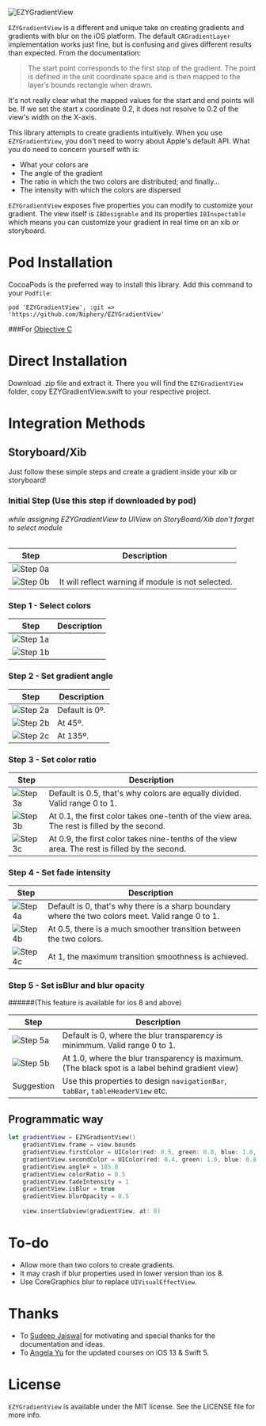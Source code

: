 ![EZYGradientView](Assets/GitBanner.png)

`EZYGradientView` is a different and unique take on creating gradients and gradients with blur on the iOS platform. The default `CAGradientLayer` implementation works just fine, but is confusing and gives different results than expected. From the documentation:

> The start point corresponds to the first stop of the gradient. The point is defined in the unit coordinate space and is then mapped to the layer’s bounds rectangle when drawn. 

It's not really clear what the mapped values for the start and end points will be. If we set the start x coordinate 0.2, it does not resolve to 0.2 of the view's width on the X-axis.

This library attempts to create gradients intuitively. When you use `EZYGradientView`, you don't need to worry about Apple's default API. What you do need to concern yourself with is:

* What your colors are
* The angle of the gradient
* The ratio in which the two colors are distributed; and finally...
* The intensity with which the colors are dispersed

`EZYGradientView` exposes five properties you can modify to customize your gradient. The view itself is `IBDesignable` and its properties `IBInspectable` which means you can customize your gradient in real time on an xib or storyboard.

# Pod Installation 

CocoaPods is the preferred way to install this library. Add this command to your `Podfile`:

```
pod 'EZYGradientView', :git => 'https://github.com/Niphery/EZYGradientView'
```




###For [Objective C](https://github.com/shashankpali/EZYGradientView-ObjC)


# Direct Installation

Download .zip file and extract it. There you will find the `EZYGradientView` folder, copy EZYGradientView.swift to your respective project.

# Integration Methods

## Storyboard/Xib

Just follow these simple steps and create a gradient inside your xib or storyboard!


### Initial Step (Use this step if downloaded by pod)

###### while assigning EZYGradientView to UIView on StoryBoard/Xib don't forget to select module 

|             Step              |                   Description                     |
|-------------------------------|---------------------------------------------------|
| ![Step 0a](Assets/Step0a.png) |                                                   |
| ![Step 0b](Assets/Step0b.png) | It will reflect warning if module is not selected.|

### Step 1 - Select colors

|             Step              |  Description  |
|-------------------------------|---------------|
| ![Step 1a](Assets/Step1a.png) |               |
| ![Step 1b](Assets/Step1b.png) |               |

### Step 2 - Set gradient angle

|             Step              |   Description  |
|-------------------------------|----------------|
| ![Step 2a](Assets/Step2a.png) | Default is 0º. |
| ![Step 2b](Assets/Step2b.png) | At 45º.        |
| ![Step 2c](Assets/Step2c.png) | At 135º.       |

### Step 3 - Set color ratio

|             Step              |                                        Description                                            |
|-------------------------------|-----------------------------------------------------------------------------------------------|
| ![Step 3a](Assets/Step3a.png) | Default is 0.5, that's why colors are equally divided. Valid range 0 to 1.                    |
| ![Step 3b](Assets/Step3b.png) | At 0.1, the first color takes one-tenth of the view area. The rest is filled by the second.   |
| ![Step 3c](Assets/Step3c.png) | At 0.9, the first color takes nine-tenths of the view area. The rest is filled by the second. |

### Step 4 - Set fade intensity

|             Step              |                                        Description                                                |
|-------------------------------|---------------------------------------------------------------------------------------------------|
| ![Step 4a](Assets/Step4a.png) | Default is 0, that's why there is a sharp boundary where the two colors meet. Valid range 0 to 1. |
| ![Step 4b](Assets/Step4b.png) | At 0.5, there is a much smoother transition between the two colors.                               |
| ![Step 4c](Assets/Step4c.png) | At 1, the maximum transition smoothness is achieved.                                              |

### Step 5 - Set isBlur and blur opacity 
######(This feature is available for ios 8 and above)
 

|             Step              |                                        Description                                                |
|-------------------------------|---------------------------------------------------------------------------------------------------|
| ![Step 5a](Assets/Step5a.png) | Default is 0, where the blur transparency is minimmum. Valid range 0 to 1.                        |
| ![Step 5b](Assets/Step5b.png) | At 1.0, where the blur transparency is maximum.(The black spot is a label behind gradient view)   |                                       
|          Suggestion           | Use this properties to design `navigationBar`, `tabBar`, `tableHeaderView` etc.                   |

## Programmatic way

```swift
let gradientView = EZYGradientView()
    gradientView.frame = view.bounds
    gradientView.firstColor = UIColor(red: 0.5, green: 0.0, blue: 1.0, alpha: 1.0)
    gradientView.secondColor = UIColor(red: 0.4, green: 1.0, blue: 0.8, alpha: 1.0)
    gradientView.angleº = 185.0
    gradientView.colorRatio = 0.5
    gradientView.fadeIntensity = 1
    gradientView.isBlur = true
    gradientView.blurOpacity = 0.5
    
    view.insertSubview(gradientView, at: 0)
```

# To-do

* Allow more than two colors to create gradients.
* It may crash if blur properties used in lower version than ios 8.
* Use CoreGraphics blur to replace `UIVisualEffectView`.

# Thanks

* To [Sudeep Jaiswal](https://github.com/sudeepjaiswal) for motivating and special thanks for the documentation and ideas.
* To [Angela Yu](https://www.udemy.com/course/ios-13-app-development-bootcamp/) for the updated courses on iOS 13 & Swift 5.

# License

`EZYGradientView` is available under the MIT license. See the LICENSE file for more info.
